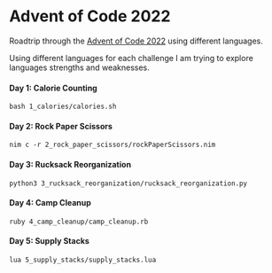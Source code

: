 # Advent of Code 2022

Roadtrip through the [Advent of Code 2022](https://adventofcode.com/2022) using different languages.

Using different languages for each challenge I am trying to explore languages strengths and weaknesses.

#### Day 1: Calorie Counting
```
bash 1_calories/calories.sh
```
#### Day 2: Rock Paper Scissors
```
nim c -r 2_rock_paper_scissors/rockPaperScissors.nim
```
#### Day 3: Rucksack Reorganization
```
python3 3_rucksack_reorganization/rucksack_reorganization.py
```
#### Day 4: Camp Cleanup
```
ruby 4_camp_cleanup/camp_cleanup.rb
```
#### Day 5: Supply Stacks
```
lua 5_supply_stacks/supply_stacks.lua
```
